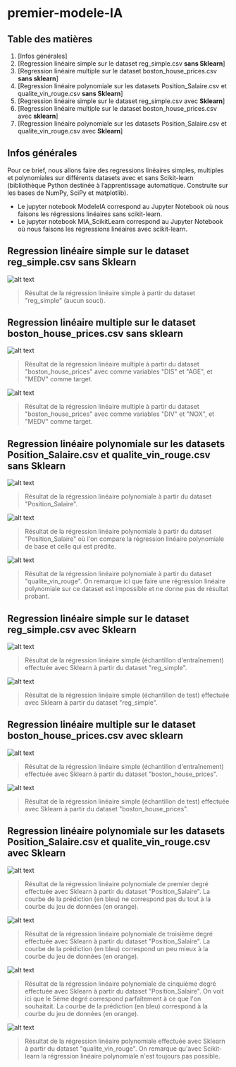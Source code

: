 # premier-modele-IA
## Table des matières
1. [Infos générales]
2. [Regression linéaire simple sur le dataset reg_simple.csv **sans Sklearn**]
3. [Regression linéaire multiple sur le dataset boston_house_prices.csv **sans sklearn**]
4. [Regression linéaire polynomiale sur les datasets Position_Salaire.csv et qualite_vin_rouge.csv **sans Sklearn**]
5. [Regression linéaire simple sur le dataset reg_simple.csv avec **Sklearn**]
6. [Regression linéaire multiple sur le dataset boston_house_prices.csv avec **sklearn**]
7. [Regression linéaire polynomiale sur les datasets Position_Salaire.csv et qualite_vin_rouge.csv avec **Sklearn**]
## Infos générales
Pour ce brief, nous allons faire des regressions linéaires simples, multiples et polynomiales sur différents datasets avec et sans Scikit-learn (bibliothèque Python destinée à l’apprentissage automatique. Construite sur les bases de NumPy, SciPy et matplotlib).
- Le jupyter notebook ModeleIA correspond au Jupyter Notebook où nous faisons les régressions linéaires sans scikit-learn.
- Le jupyter notebook MIA_ScikitLearn correspond au Jupyter Notebook où nous faisons les régressions linéaires avec scikit-learn.
## Regression linéaire simple sur le dataset reg_simple.csv sans Sklearn
![alt text](https://github.com/PaulineSanchez/premier-mod-le-IA/blob/main/reglineairesimple.png) 

> Résultat de la régression linéaire simple à partir du dataset "reg_simple" (aucun souci).
## Regression linéaire multiple sur le dataset boston_house_prices.csv sans sklearn
![alt text](https://github.com/PaulineSanchez/premier-mod-le-IA/blob/main/reglineairemultiple1.png)

> Résultat de la régression linéaire multiple à partir du dataset "boston_house_prices" avec comme variables "DIS" et "AGE", et "MEDV" comme target.

![alt text](https://github.com/PaulineSanchez/premier-mod-le-IA/blob/main/reglineairemultiple2.png)

> Résultat de la régression linéaire multiple à partir du dataset "boston_house_prices" avec comme variables "DIV" et "NOX", et "MEDV" comme target.
## Regression linéaire polynomiale sur les datasets Position_Salaire.csv et qualite_vin_rouge.csv sans Sklearn
![alt text](https://github.com/PaulineSanchez/premier-mod-le-IA/blob/main/reglineairepolynomiale1.png)

> Résultat de la régression linéaire polynomiale à partir du dataset "Position_Salaire".

![alt text](https://github.com/PaulineSanchez/premier-mod-le-IA/blob/main/reglineairepolynomiale2.png)

> Résultat de la régression linéaire polynomiale à partir du dataset "Position_Salaire" où l'on compare la régression linéaire polynomiale de base et celle qui est prédite.

![alt text](https://github.com/PaulineSanchez/premier-mod-le-IA/blob/main/reglineairepolynomiale3.png)

> Résultat de la régression linéaire polynomiale à partir du dataset "qualite_vin_rouge". On remarque ici que faire une régression linéaire polynomiale sur ce dataset est impossible et ne donne pas de résultat probant. 
## Regression linéaire simple sur le dataset reg_simple.csv avec Sklearn
![alt text](https://github.com/PaulineSanchez/premier-mod-le-IA/blob/main/reglineairesimplesklearn1.png)

> Résultat de la régression linéaire simple (échantillon d'entraînement) effectuée avec Sklearn à partir du dataset "reg_simple".

![alt text](https://github.com/PaulineSanchez/premier-mod-le-IA/blob/main/reglineairesimplesklearn2.png)

> Résultat de la régression linéaire simple (échantillon de test) effectuée avec Sklearn à partir du dataset "reg_simple".
## Regression linéaire multiple sur le dataset boston_house_prices.csv avec sklearn
![alt text](https://github.com/PaulineSanchez/premier-mod-le-IA/blob/main/reglineairemultiplesklearn2.png)

> Résultat de la régression linéaire simple (échantillon d'entraînement) effectuée avec Sklearn à partir du dataset "boston_house_prices".

![alt text](https://github.com/PaulineSanchez/premier-mod-le-IA/blob/main/reglineairemultiplesklearn1.png)

> Résultat de la régression linéaire simple (échantillon de test) effectuée avec Sklearn à partir du dataset "boston_house_prices".
## Regression linéaire polynomiale sur les datasets Position_Salaire.csv et qualite_vin_rouge.csv avec Sklearn
![alt text](https://github.com/PaulineSanchez/premier-mod-le-IA/blob/main/reglineairepolynomialesklearndeg1.png)

> Résultat de la régression linéaire polynomiale de premier degré effectuée avec Sklearn à partir du dataset "Position_Salaire". La courbe de la prédiction (en bleu) ne correspond pas du tout à la courbe du jeu de données (en orange).

![alt text](https://github.com/PaulineSanchez/premier-mod-le-IA/blob/main/reglineairepolynomialesklearndeg3.png)

> Résultat de la régression linéaire polynomiale de troisième degré effectuée avec Sklearn à partir du dataset "Position_Salaire". La courbe de la prédiction (en bleu) correspond un peu mieux à la courbe du jeu de données (en orange).

![alt text](https://github.com/PaulineSanchez/premier-mod-le-IA/blob/main/reglineairepolynomialesklearndeg5.png)

> Résultat de la régression linéaire polynomiale de cinquième degré effectuée avec Sklearn à partir du dataset "Position_Salaire". On voit ici que le 5ème degré correspond parfaitement à ce que l'on souhaitait. La courbe de la prédiction (en bleu) correspond à la courbe du jeu de données (en orange). 

![alt text](https://github.com/PaulineSanchez/premier-mod-le-IA/blob/main/reglineairepolynomialesklearnvin.png)

> Résultat de la régression linéaire polynomiale effectuée avec Sklearn à partir du dataset "qualite_vin_rouge". On remarque qu'avec Scikit-learn la régression linéaire polynomiale n'est toujours pas possible. 
